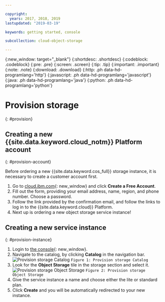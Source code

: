 ```yaml
---

copyright:
  years: 2017, 2018, 2019
lastupdated: "2019-03-19"

keywords: getting started, console

subcollection: cloud-object-storage

---
```

{:new_window: target="_blank"}
{:shortdesc: .shortdesc}
{:codeblock: .codeblock}
{:pre: .pre}
{:screen: .screen}
{:tip: .tip}
{:important: .important}
{:note: .note}
{:download: .download} 
{:http: .ph data-hd-programlang='http'} 
{:javascript: .ph data-hd-programlang='javascript'} 
{:java: .ph data-hd-programlang='java'} 
{:python: .ph data-hd-programlang='python'}

# Provision storage
{: #provision}
## Creating a new {{site.data.keyword.cloud_notm}} Platform account
{: #provision-account}

Before ordering a new {{site.data.keyword.cos_full}} storage instance, it is necessary to create a customer account first.

1. Go to [cloud.ibm.com](https://cloud.ibm.com/){: new_window} and click **Create a Free Account**.
2. Fill out the form, providing your email address, name, region, and phone number. Choose a password.
3. Follow the link provided by the confirmation email, and follow the links to log in to the {{site.data.keyword.cloud}} Platform.
4. Next up is ordering a new object storage service instance!

## Creating a new service instance
{: #provision-instance}

1. Login to [the console](https://cloud.ibm.com/){: new_window}.
2. Navigate to the catalog, by clicking **Catalog** in the navigation bar.
	<img alt="Provision storage Catalog" src="https://s3-api.us-geo.objectstorage.softlayer.net/docs-resources/console_provision_catalog.png" max-height="200px" />
	`Figure 1: Provision storage Catalog`
3. Look for the **Object Storage** tile in the storage section and select it.
	<img alt="Provision storage Object Storage" src="https://s3-api.us-geo.objectstorage.softlayer.net/docs-resources/console_provision_os.png" max-height="200px" />
	`Figure 2: Provision storage Object Storage`
4. Give the service instance a name and choose either the lite or standard plan.
5. Click **Create** and you will be automatically redirected to your new instance.
